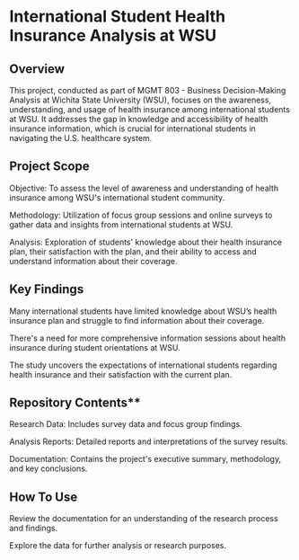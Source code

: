 # **International Student Health Insurance Analysis at WSU**

## **Overview**
This project, conducted as part of MGMT 803 - Business Decision-Making Analysis at Wichita State University (WSU), focuses on the awareness, understanding, and usage of health insurance among international students at WSU. It addresses the gap in knowledge and accessibility of health insurance information, which is crucial for international students in navigating the U.S. healthcare system.

## **Project Scope**
Objective: To assess the level of awareness and understanding of health insurance among WSU's international student community.

Methodology: Utilization of focus group sessions and online surveys to gather data and insights from international students at WSU.

Analysis: Exploration of students' knowledge about their health insurance plan, their satisfaction with the plan, and their ability to access and understand information about their coverage.

## **Key Findings**
Many international students have limited knowledge about WSU’s health insurance plan and struggle to find information about their coverage.

There's a need for more comprehensive information sessions about health insurance during student orientations at WSU.

The study uncovers the expectations of international students regarding health insurance and their satisfaction with the current plan.

## Repository Contents**
Research Data: Includes survey data and focus group findings.

Analysis Reports: Detailed reports and interpretations of the survey results.

Documentation: Contains the project's executive summary, methodology, and key conclusions.

## **How To Use**
Review the documentation for an understanding of the research process and findings.

Explore the data for further analysis or research purposes.
